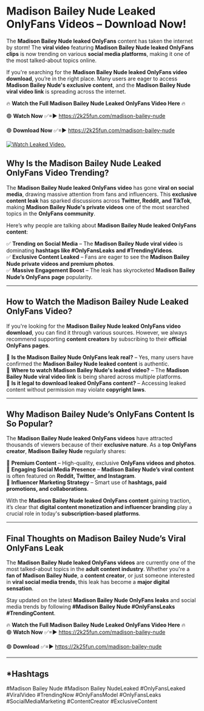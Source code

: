 # Madison Bailey Nude Leaked OnlyFans Videos – Download Now!

The **Madison Bailey Nude leaked OnlyFans** content has taken the internet by storm! The **viral video** featuring **Madison Bailey Nude leaked OnlyFans clips** is now trending on various **social media platforms**, making it one of the most talked-about topics online.  

If you're searching for the **Madison Bailey Nude leaked OnlyFans video download**, you’re in the right place. Many users are eager to access **Madison Bailey Nude's exclusive content**, and the **Madison Bailey Nude viral video link** is spreading across the internet.  

🔥 **Watch the Full Madison Bailey Nude Leaked OnlyFans Video Here** 🔥  

🟢 **Watch Now** ✅=► https://2k25fun.com/madison-bailey-nude

🟢 **Download Now** ✅=► https://2k25fun.com/madison-bailey-nude

[![Watch Leaked Video.](https://miro.medium.com/v2/resize:fit:828/format:webp/1*cilzJN44JGOrTw9NJCrNHA.gif "Watch Leaked Video")](https://2k25fun.com/madison-bailey-nude)

## **Why Is the Madison Bailey Nude Leaked OnlyFans Video Trending?**  

The **Madison Bailey Nude leaked OnlyFans video** has gone **viral on social media**, drawing massive attention from fans and influencers. This **exclusive content leak** has sparked discussions across **Twitter, Reddit, and TikTok**, making **Madison Bailey Nude's private videos** one of the most searched topics in the **OnlyFans community**.  

Here’s why people are talking about **Madison Bailey Nude leaked OnlyFans content**:  

✅ **Trending on Social Media** – The **Madison Bailey Nude viral video** is dominating **hashtags like #OnlyFansLeaks and #TrendingVideos**.  
✅ **Exclusive Content Leaked** – Fans are eager to see the **Madison Bailey Nude private videos and premium photos**.  
✅ **Massive Engagement Boost** – The leak has skyrocketed **Madison Bailey Nude’s OnlyFans page** popularity.  

---

## **How to Watch the Madison Bailey Nude Leaked OnlyFans Video?**  

If you're looking for the **Madison Bailey Nude leaked OnlyFans video download**, you can find it through various sources. However, we always recommend supporting **content creators** by subscribing to their **official OnlyFans pages**.  

🔹 **Is the Madison Bailey Nude OnlyFans leak real?** – Yes, many users have confirmed the **Madison Bailey Nude leaked content** is authentic.  
🔹 **Where to watch Madison Bailey Nude's leaked video?** – The **Madison Bailey Nude viral video link** is being shared across multiple platforms.  
🔹 **Is it legal to download leaked OnlyFans content?** – Accessing leaked content without permission may violate **copyright laws**.  

---

## **Why Madison Bailey Nude’s OnlyFans Content Is So Popular?**  

The **Madison Bailey Nude leaked OnlyFans videos** have attracted thousands of viewers because of their **exclusive nature**. As a **top OnlyFans creator**, **Madison Bailey Nude** regularly shares:  

📌 **Premium Content** – High-quality, exclusive **OnlyFans videos and photos**.  
📌 **Engaging Social Media Presence** – **Madison Bailey Nude’s viral content** is often featured on **Reddit, Twitter, and Instagram**.  
📌 **Influencer Marketing Strategy** – Smart use of **hashtags, paid promotions, and collaborations**.  

With the **Madison Bailey Nude leaked OnlyFans content** gaining traction, it’s clear that **digital content monetization and influencer branding** play a crucial role in today's **subscription-based platforms**.  

---

## **Final Thoughts on Madison Bailey Nude’s Viral OnlyFans Leak**  

The **Madison Bailey Nude leaked OnlyFans videos** are currently one of the most talked-about topics in the **adult content industry**. Whether you're a **fan of Madison Bailey Nude**, a **content creator**, or just someone interested in **viral social media trends**, this leak has become a **major digital sensation**.  

Stay updated on the latest **Madison Bailey Nude OnlyFans leaks** and social media trends by following **#Madison Bailey Nude #OnlyFansLeaks #TrendingContent**.  

🔥 **Watch the Full Madison Bailey Nude Leaked OnlyFans Video Here** 🔥  
🟢 **Watch Now** ✅=► https://2k25fun.com/madison-bailey-nude

🟢 **Download** ✅=► https://2k25fun.com/madison-bailey-nude

---

## *Hashtags
#Madison Bailey Nude #Madison Bailey NudeLeaked #OnlyFansLeaked #ViralVideo #TrendingNow #OnlyFansModel #OnlyFansLeaks #SocialMediaMarketing #ContentCreator #ExclusiveContent  